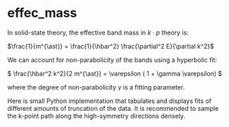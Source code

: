 # effec_mass

In solid-state theory, the effective band mass in $k \cdot p$ theory is:

$\frac{1}{m^{\ast}} = \frac{1}{\hbar^2} \frac{\partial^2 E}{\partial k^2}$

We can account for non-parabolicity of the bands using a hyperbolic fit:

$ \frac{\hbar^2 k^2}{2 m^{\ast}} = \varepsilon ( 1 + \gamma \varepsilon) $

where the degree of non-parabolicity $\gamma$ is a fitting parameter.

Here is small Python implementation that tabulates and displays fits of different amounts of truncation of the data.
It is recommended to sample the k-point path along the high-symmetry directions densely.
